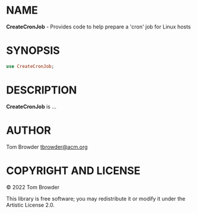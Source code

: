 NAME
====

**CreateCronJob** - Provides code to help prepare a 'cron' job for Linux hosts

SYNOPSIS
========

```raku
use CreateCronJob;
```

DESCRIPTION
===========

**CreateCronJob** is ...

AUTHOR
======

Tom Browder <tbrowder@acm.org>

COPYRIGHT AND LICENSE
=====================

© 2022 Tom Browder

This library is free software; you may redistribute it or modify it under the Artistic License 2.0.


